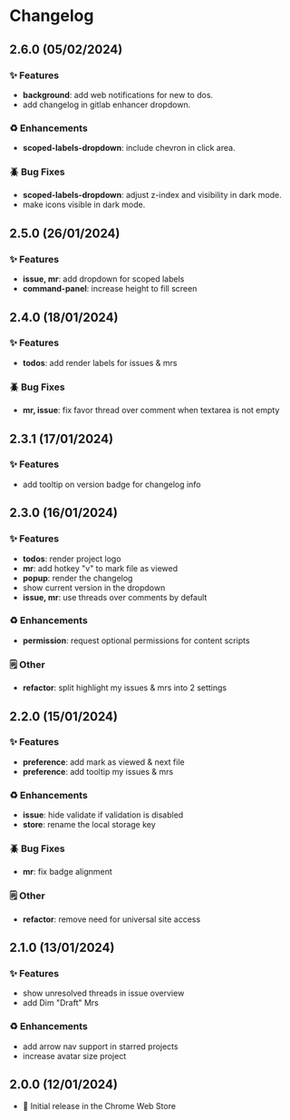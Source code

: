 # Changelog

## 2.6.0 (05/02/2024)
### ✨ Features
- **background**: add web notifications for new to dos.
- add changelog in gitlab enhancer dropdown.

### ♻️  Enhancements
- **scoped-labels-dropdown**: include chevron in click area.

### 🪲 Bug Fixes
- **scoped-labels-dropdown**: adjust z-index and visibility in dark mode.
- make icons visible in dark mode.

## 2.5.0 (26/01/2024)
### ✨ Features
- **issue, mr**: add dropdown for scoped labels
- **command-panel**: increase height to fill screen

## 2.4.0 (18/01/2024)
### ✨ Features
- **todos**: add render labels for issues & mrs

### 🪲 Bug Fixes
- **mr, issue**: fix favor thread over comment when textarea is not empty

## 2.3.1 (17/01/2024)
### ✨ Features
- add tooltip on version badge for changelog info

## 2.3.0 (16/01/2024)
### ✨ Features
- **todos**: render project logo
- **mr**: add hotkey "v" to mark file as viewed
- **popup**: render the changelog
- show current version in the dropdown
- **issue, mr**: use threads over comments by default

### ♻️  Enhancements
- **permission**: request optional permissions for content scripts

### 🗒️  Other
- **refactor**: split highlight my issues & mrs into 2 settings

## 2.2.0 (15/01/2024)
### ✨ Features
- **preference**: add mark as viewed & next file
- **preference**: add tooltip my issues & mrs

### ♻️ Enhancements
- **issue**: hide validate if validation is disabled
- **store**: rename the local storage key

### 🪲 Bug Fixes
- **mr**: fix badge alignment

### 🗒️ Other
- **refactor**: remove need for universal site access

## 2.1.0 (13/01/2024)
### ✨ Features
- show unresolved threads in issue overview
- add Dim "Draft" Mrs

### ♻️ Enhancements
- add arrow nav support in starred projects
- increase avatar size project

## 2.0.0 (12/01/2024)
- 🚀 Initial release in the Chrome Web Store
